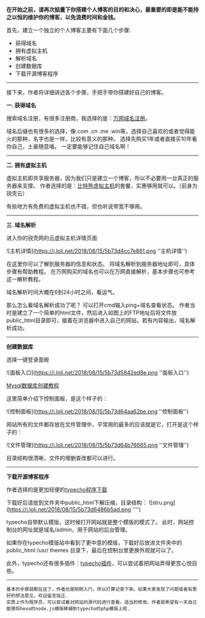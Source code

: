 **在开始之前，请再次掂量下你搭建个人博客的目的和决心，最重要的即是能不能持之以恒的维护你的博客，以免浪费时间和金钱。**

首先，建立一个独立的个人博客主要有下面几个步骤:

- 获得域名
- 拥有虚拟主机
- 解析域名
- 创建数据库
- 下载开源博客程序

----------


接下来，作者将详细讲述各个步骤，手把手带你搭建好自己的博客。

 **一. 获得域名**

搜索域名注册，有很多注册商，我选择的是：[万网域名注册](https://wanwang.aliyun.com/)。

域名后缀也有很多的选择，像.com .cn .me .win等，选择自己喜欢的或者觉得能火的那种，名字也是一样，比较有意义的那种。
选择先购买1年或者直接买10年看你自己，土豪随意咯。
一定要能够记住自己域名啊！

----------

**二. 拥有虚拟主机**

虚拟主机即共享服务器，因为我们只是建立一个博客，所以不必要用一台真正的服务器来支撑。
作者选择的是：[比特熊虚拟主机](https://bitbear.net/)的套餐，实惠够用就可以。（前身为锐壳云）

有些地方有免费的虚拟主机也不错，但也听说带宽不够用。

----------

**三. 域名解析**

进入你的锐壳网的云虚拟主机详情页面

![主机详情](https://i.loli.net/2018/08/15/5b73d4cc7e861.png ''主机详情'')

在这里你可以了解到服务器的信息和状态。
将域名解析到服务器地址即可，具体步骤有帮助教程。
在万网购买的域名也可以在万网直接解析，基本步骤也可参考这一解析教程。

域名解析时间大概在6到24小时之间，看运气。

那么怎么看域名解析成功了呢？
可以打开cmd输入ping+域名查看状态。
作者当时是建立了一个简单的html文件，然后进入如图上的FTP地址后将文件放public_html目录即可，接着在浏览器中进入自己的网站，若有内容输出，域名解析成功。

----------

**创建数据库**

选择一键登录面板

![面板入口](https://i.loli.net/2018/08/15/5b73d5842ed8e.png ''面板入口'')

[Mysql数据库创建教程](https://bitbear.net/bbs/607)

这里简单介绍下控制面板，是这个样子的：

![控制面板](https://i.loli.net/2018/08/15/5b73d64aa62be.png ''控制面板'')

网站所有的文件都存放在文件管理中，平常用的最多的应该就是它，打开是这个样子的：

![文件管理](https://i.loli.net/2018/08/15/5b73d64b76665.png ''文件管理'')

目录结构很清晰，文件的增删查改都可以进行。

----------

**下载开源博客程序**

作者选择的是更加轻便的[typecho程序下载](http://typecho.org/download)

下载好后请放到文件夹中public_html下解压缩，目录结构：
![stru.png](https://i.loli.net/2018/08/15/5b73d6486b5ad.png '''')

typecho自带默认模版，这时候打开网站就是整个模版的模式了。
此时，网站控制台的网址就是域名/admin，用于网站的后台管理。

如果你在typecho模版站中看到了更中意的模版，下载好后放进文件夹中的public_html /usr/ themes 目录下，最后在控制台里更换外观就可以了。

此外，typecho还有很多插件：[typecho插件](https://plugins.typecho.me/)，可以尝试着把网站弄得更赏心悦目些。

----------

  	基本的步骤就都在这了，作者也是刚刚入门，所以打算记录下来。如果大家发现了问题或者有更好的想法意见，欢迎留言指正.
    实质上作为程序员，可以尝试着对网站的源代码进行查看，适当的修改。作者就希望有一天自己能够将hexo的node.js模版移植到typecho的php模版上呢.
